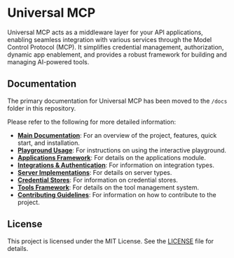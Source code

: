 # Universal MCP

Universal MCP acts as a middleware layer for your API applications, enabling seamless integration with various services through the Model Control Protocol (MCP). It simplifies credential management, authorization, dynamic app enablement, and provides a robust framework for building and managing AI-powered tools.

## Documentation

The primary documentation for Universal MCP has been moved to the `/docs` folder in this repository.

Please refer to the following for more detailed information:

*   **[Main Documentation](docs/index.md)**: For an overview of the project, features, quick start, and installation.
*   **[Playground Usage](docs/playground.md)**: For instructions on using the interactive playground.
*   **[Applications Framework](docs/applications.md)**: For details on the applications module.
*   **[Integrations & Authentication](docs/integrations.md)**: For information on integration types.
*   **[Server Implementations](docs/servers.md)**: For details on server types.
*   **[Credential Stores](docs/stores.md)**: For information on credential stores.
*   **[Tools Framework](docs/tools_framework.md)**: For details on the tool management system.
*   **[Contributing Guidelines](docs/CONTRIBUTING.md)**: For information on how to contribute to the project.

## License

This project is licensed under the MIT License. See the [LICENSE](LICENSE) file for details.
